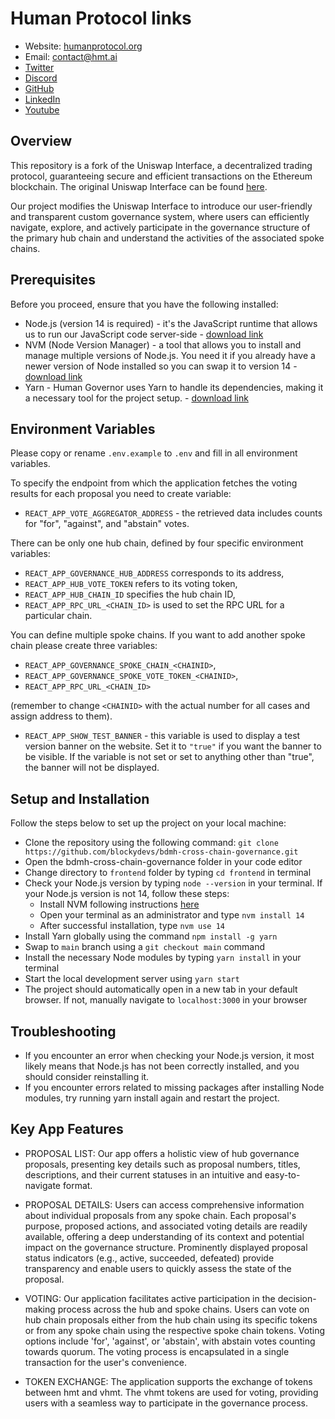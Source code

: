 # Human Protocol links

- Website: [humanprotocol.org](https://humanprotocol.org/)
- Email: [contact@hmt.ai](mailto:contact@hmt.ai)
- [Twitter](http://hmt.ai/twitter)
- [Discord](http://hmt.ai/discord)
- [GitHub](http://hmt.ai/github)
- [LinkedIn](http://hmt.ai/linkedin)
- [Youtube](https://www.youtube.com/@HUMANProtocol)

## Overview

This repository is a fork of the Uniswap Interface, a decentralized trading protocol, guaranteeing secure and efficient transactions on the Ethereum blockchain. The original Uniswap Interface can be found [here](https://github.com/Uniswap/interface).

Our project modifies the Uniswap Interface to introduce our user-friendly and transparent custom governance system, where users can efficiently navigate, explore, and actively participate in the governance structure of the primary hub chain and understand the activities of the associated spoke chains.

## Prerequisites

Before you proceed, ensure that you have the following installed:

- Node.js (version 14 is required) - it's the JavaScript runtime that allows us to run our JavaScript code server-side - [download link](https://nodejs.org/en/download)
- NVM (Node Version Manager) - a tool that allows you to install and manage multiple versions of Node.js. You need it if you already have a newer version of Node installed so you can swap it to version 14 - [download link](https://github.com/coreybutler/nvm-windows/releases)
- Yarn - Human Governor uses Yarn to handle its dependencies, making it a necessary tool for the project setup. - [download link](https://yarnpkg.com/cli/install)

## Environment Variables

Please copy or rename `.env.example` to `.env` and fill in all environment variables.

To specify the endpoint from which the application fetches the voting results for each proposal you need to create variable:

- `REACT_APP_VOTE_AGGREGATOR_ADDRESS` - the retrieved data includes counts for "for", "against", and "abstain" votes.

There can be only one hub chain, defined by four specific environment variables:

- `REACT_APP_GOVERNANCE_HUB_ADDRESS` corresponds to its address,
- `REACT_APP_HUB_VOTE_TOKEN` refers to its voting token,
- `REACT_APP_HUB_CHAIN_ID` specifies the hub chain ID,
- `REACT_APP_RPC_URL_<CHAIN_ID>` is used to set the RPC URL for a particular chain.

You can define multiple spoke chains. If you want to add another spoke chain please create three variables:

- `REACT_APP_GOVERNANCE_SPOKE_CHAIN_<CHAINID>`,
- `REACT_APP_GOVERNANCE_SPOKE_VOTE_TOKEN_<CHAINID>`,
- `REACT_APP_RPC_URL_<CHAIN_ID>`

(remember to change `<CHAINID>` with the actual number for all cases and assign address to them).

- `REACT_APP_SHOW_TEST_BANNER` - this variable is used to display a test version banner on the website. Set it to `"true"` if you want the banner to be visible. If the variable is not set or set to anything other than "true", the banner will not be displayed.

## Setup and Installation

Follow the steps below to set up the project on your local machine:

- Clone the repository using the following command: `git clone https://github.com/blockydevs/bdmh-cross-chain-governance.git`
- Open the bdmh-cross-chain-governance folder in your code editor
- Change directory to `frontend` folder by typing `cd frontend` in terminal
- Check your Node.js version by typing `node --version` in your terminal. If your Node.js version is not 14, follow these steps:
  - Install NVM following instructions [here](https://www.freecodecamp.org/news/node-version-manager-nvm-install-guide/)
  - Open your terminal as an administrator and type `nvm install 14`
  - After successful installation, type `nvm use 14`
- Install Yarn globally using the command `npm install -g yarn`
- Swap to `main` branch using a `git checkout main` command
- Install the necessary Node modules by typing `yarn install` in your terminal
- Start the local development server using `yarn start`
- The project should automatically open in a new tab in your default browser. If not, manually navigate to `localhost:3000` in your browser

## Troubleshooting

- If you encounter an error when checking your Node.js version, it most likely means that Node.js has not been correctly installed, and you should consider reinstalling it.
- If you encounter errors related to missing packages after installing Node modules, try running yarn install again and restart the project.

## Key App Features

- PROPOSAL LIST: Our app offers a holistic view of hub governance proposals, presenting key details such as proposal numbers, titles, descriptions, and their current statuses in an intuitive and easy-to-navigate format.

- PROPOSAL DETAILS: Users can access comprehensive information about individual proposals from any spoke chain. Each proposal's purpose, proposed actions, and associated voting details are readily available, offering a deep understanding of its context and potential impact on the governance structure. Prominently displayed proposal status indicators (e.g., active, succeeded, defeated) provide transparency and enable users to quickly assess the state of the proposal.

- VOTING: Our application facilitates active participation in the decision-making process across the hub and spoke chains. Users can vote on hub chain proposals either from the hub chain using its specific tokens or from any spoke chain using the respective spoke chain tokens. Voting options include 'for', 'against', or 'abstain', with abstain votes counting towards quorum. The voting process is encapsulated in a single transaction for the user's convenience.

- TOKEN EXCHANGE: The application supports the exchange of tokens between hmt and vhmt. The vhmt tokens are used for voting, providing users with a seamless way to participate in the governance process.
